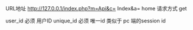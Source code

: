 URL地址
http://127.0.0.1/index.php?m=Api&c= Index&a= home
请求方式
get

user_id 必须 用户ID
unique_id 必须 唯一id  类似于 pc 端的session id